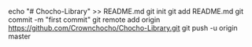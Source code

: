 echo "# Chocho-Library" >> README.md
git init
git add README.md
git commit -m "first commit"
git remote add origin https://github.com/Crownchocho/Chocho-Library.git
git push -u origin master
